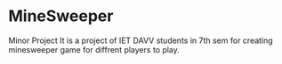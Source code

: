 # MineSweeper
Minor Project
It is a project of IET DAVV students in 7th sem for creating minesweeper game for diffrent players to play.
